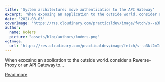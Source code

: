 ```yaml
---
title: 'System architecture: move authentication to the API Gateway'
excerpt: 'When exposing an application to the outside world, consider a Reverse-Proxy or an API Gateway to...'
date: '2023-08-03'
coverImage: 'https://res.cloudinary.com/practicaldev/image/fetch/s--a3kt2mIr--/c_imagga_scale,f_auto,fl_progressive,h_420,q_auto,w_1000/https://dev-to-uploads.s3.amazonaws.com/uploads/articles/d2b4i5te4m52o6atr6d6.jpg'
author:
  name: Koders
  picture: "assets/blog/authors/koders.png"
ogImage:
  url: 'https://res.cloudinary.com/practicaldev/image/fetch/s--a3kt2mIr--/c_imagga_scale,f_auto,fl_progressive,h_420,q_auto,w_1000/https://dev-to-uploads.s3.amazonaws.com/uploads/articles/d2b4i5te4m52o6atr6d6.jpg'
---
```


When exposing an application to the outside world, consider a Reverse-Proxy or an API Gateway to...

[Read more](https://dev.to/apisix/system-architecture-move-authentication-to-the-api-gateway-1la3)
